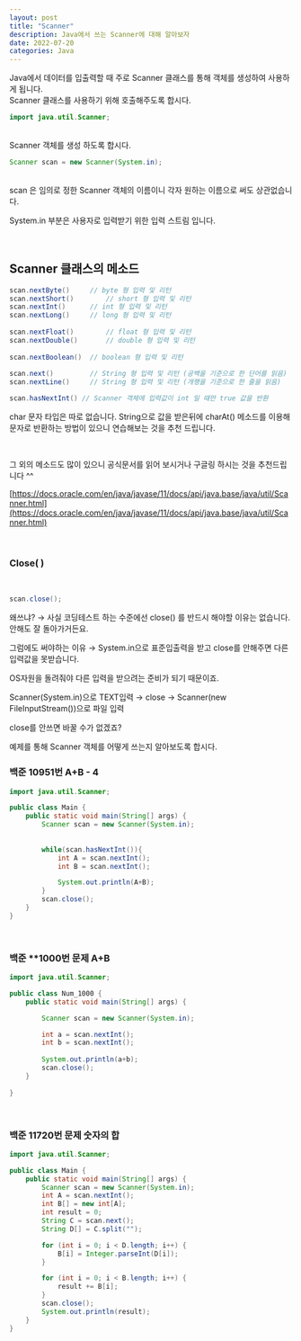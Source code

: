 ```yaml
---
layout: post
title: "Scanner"
description: Java에서 쓰는 Scanner에 대해 알아보자
date: 2022-07-20 
categories: Java
---
```


Java에서 데이터를 입출력할 때 주로 Scanner 클래스를 통해 객체를 생성하여 사용하게 됩니다.
<br>
Scanner 클래스를 사용하기 위해 호출해주도록 합시다.
<br>

```java
import java.util.Scanner;
```

<br>
Scanner 객체를 생성 하도록 합시다.
<br>

```java
Scanner scan = new Scanner(System.in);
```

<br>
scan 은 임의로 정한 Scanner 객체의 이름이니 각자 원하는 이름으로 써도 상관없습니다.

System.in 부분은 사용자로 입력받기 위한 입력 스트림 입니다. 

<br>


## Scanner 클래스의 메소드<br>

```java
scan.nextByte()		// byte 형 입력 및 리턴
scan.nextShort()		// short 형 입력 및 리턴
scan.nextInt()		// int 형 입력 및 리턴
scan.nextLong()		// long 형 입력 및 리턴
 
scan.nextFloat()		// float 형 입력 및 리턴
scan.nextDouble()		// double 형 입력 및 리턴
 
scan.nextBoolean()	// boolean 형 입력 및 리턴
 
scan.next()			// String 형 입력 및 리턴	(공백을 기준으로 한 단어를 읽음)
scan.nextLine()		// String 형 입력 및 리턴 (개행을 기준으로 한 줄을 읽음)

scan.hasNextInt() // Scanner 객체에 입력값이 int 일 때만 true 값을 반환
```

char 문자 타입은 따로 없습니다. String으로 값을 받은뒤에 charAt() 메소드를 이용해 문자로 반환하는 방법이 있으니 연습해보는 것을 추천 드립니다.

<br>

그 외의 메소드도 많이 있으니 공식문서를 읽어 보시거나 구글링 하시는 것을 추천드립니다 ^^
<br>

[https://docs.oracle.com/en/java/javase/11/docs/api/java.base/java/util/Scanner.html](https://docs.oracle.com/en/java/javase/11/docs/api/java.base/java/util/Scanner.html)

<br>

### Close( )

<br>

```java
scan.close();
```


왜쓰냐? → 사실 코딩테스트 하는 수준에선 close() 를 반드시 해야할 이유는 없습니다. 안해도 잘 돌아가거든요.

그럼에도 써야하는 이유 → System.in으로 표준입출력을 받고 close를 안해주면 다른 입력값을 못받습니다.

OS자원을 돌려줘야 다른 입력을 받으려는 준비가 되기 때문이죠.

Scanner(System.in)으로 TEXT입력 → close → Scanner(new FileInputStream())으로 파일 입력

close를 안쓰면 바꿀 수가 없겠죠? 


예제를 통해 Scanner 객체를 어떻게 쓰는지 알아보도록 합시다.

### 백준 10951번 A+B - 4

```java
import java.util.Scanner;

public class Main {
    public static void main(String[] args) {
        Scanner scan = new Scanner(System.in);
        
        
        while(scan.hasNextInt()){
            int A = scan.nextInt();
            int B = scan.nextInt();

            System.out.println(A+B);
        }
        scan.close();
    }
}
```

<br>

### 백준 **1000번 문제 A+B

```java
import java.util.Scanner;

public class Num_1000 {
    public static void main(String[] args) {

        Scanner scan = new Scanner(System.in);

        int a = scan.nextInt();
        int b = scan.nextInt();
        
        System.out.println(a+b);
        scan.close();
    }
    
}
```

<br>

### 백준 11720번 문제 숫자의 합


```java
import java.util.Scanner;

public class Main {
    public static void main(String[] args) {
        Scanner scan = new Scanner(System.in);
        int A = scan.nextInt();
        int B[] = new int[A];
        int result = 0;
        String C = scan.next();
        String D[] = C.split("");

        for (int i = 0; i < D.length; i++) {
            B[i] = Integer.parseInt(D[i]);
        }

        for (int i = 0; i < B.length; i++) {
            result += B[i];
        }
        scan.close();
        System.out.println(result);
    }
}
```

<br>
<br>


